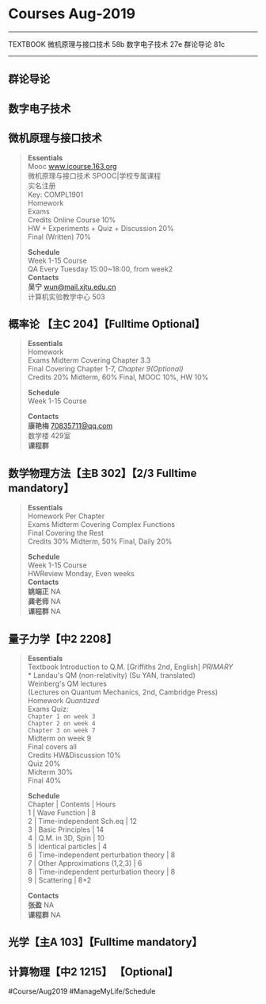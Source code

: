 # Courses Aug-2019
- - - -
TEXTBOOK
微机原理与接口技术 58b
数字电子技术 27e
群论导论 81c
- - - -
## 群论导论
## 数字电子技术
## 微机原理与接口技术
> **Essentials**  
> 	Mooc			www.icourse.163.org  
> 					微机原理与接口技术 SPOOC|学校专属课程  
> 					实名注册  
> 					Key: COMPL1901  
> 	Homework 	  
> 	Exams		  
> 	Credits			Online Course 10%  
> 					HW + Experiments + Quiz + Discussion 20%  
> 					Final (Written) 70%  
> 	  
> **Schedule**  
> 	Week 1-15	Course  
> 	QA			Every Tuesday 15:00~18:00, from week2  
> **Contacts**  
> **吴宁** 		wun@mail.xjtu.edu.cn  
> 				计算机实验教学中心 503  

## 概率论 【主C 204】【Fulltime Optional】
> **Essentials**  
> 	Homework 	  
> 	Exams		Midterm Covering Chapter 3.3  
> 				Final Covering Chapter 1-7, _Chapter 9(Optional)_  
> 	Credits		20% Midterm, 60% Final, MOOC 10%, HW 10%  
> 	  
> **Schedule**  
> 	Week 1-15	Course  
>   
> **Contacts**  
> **康艳梅** 		70835711@qq.com  
> 				数学楼 429室  
> **课程群**		  

## 数学物理方法【主B 302】【2/3 Fulltime mandatory】
> **Essentials**  
> 	Homework 	Per Chapter  
> 	Exams		Midterm Covering Complex Functions  
> 				Final Covering the Rest  
> 	Credits		30% Midterm, 50% Final, Daily 20%  
> 	  
> **Schedule**  
> 	Week 1-15	Course  
> 	HWReview	Monday, Even weeks  
> **Contacts**  
> **姚端正** 		NA  
> **龚老师**		NA  
> **课程群**		NA  

## 量子力学【中2 2208】
> **Essentials**  
> 	Textbook	Introduction to Q.M. [Griffiths 2nd, English] _PRIMARY_  
> 				* Landau's QM (non-relativity) (Su YAN, translated)   
> 				Weinberg's QM lectures  
> 					(Lectures on Quantum Mechanics, 2nd, Cambridge Press)  
> 	Homework 	_Quantized_  
> 	Exams		Quiz:  
> 					`Chapter 1 on week 3`  
> 					`Chapter 2 on week 4`  
> 					`Chapter 3 on week 7`  
> 				Midterm on week 9  
> 				Final covers all  
> 	Credits		HW&Discussion		10%  
> 				Quiz				20%  
> 				Midterm				30%  
> 				Final				40%  
>   
> **Schedule**  
> 	Chapter		| Contents								| Hours  
> 	1			| Wave Function							| 8  
> 	2			| Time-independent Sch.eq				| 12  
> 	3			| Basic Principles							| 14  
> 	4			| Q.M. in 3D, Spin							| 10  
> 	5			| Identical particles						| 4  
> 	6			| Time-independent perturbation theory	| 8  
> 	7			| Other Approximations (1,2,3)				| 6  
> 	8			| Time-independent perturbation theory	| 8  
> 	9			| Scattering								| 8+2  
>   
> **Contacts**  
> 	**张盈** 		NA  
> 	**课程群**		NA  


## 光学【主A 103】【Fulltime mandatory】

## 计算物理【中2 1215】 【Optional】

#Course/Aug2019 #ManageMyLife/Schedule